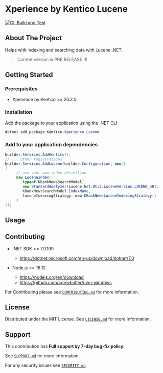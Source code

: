 # Xperience by Kentico Lucene

[![CI: Build and Test](https://github.com/Kentico/xperience-by-kentico-lucene/actions/workflows/ci.yml/badge.svg?branch=main)](https://github.com/Kentico/xperience-by-kentico-lucene/actions/workflows/ci.yml)

## About The Project

Helps with indexing and searching data with Lucene .NET.

> Current version is PRE RELEASE !!!

## Getting Started

### Prerequisites

- Xperience by Kentico >= 26.2.0

### Installation

Add the package to your application using the .NET CLI

```powershell
dotnet add package Kentico.Xperience.Lucene
```

### Add to your application dependencies

```csharp
builder.Services.AddKentico();
// ... other registrations
builder.Services.AddLucene(builder.Configuration, new[]
{
     // use your own index definition
     new LuceneIndex(
        typeof(KBankNewsSearchModel),
        new StandardAnalyzer(Lucene.Net.Util.LuceneVersion.LUCENE_48),
        KBankNewsSearchModel.IndexName,
        luceneIndexingStrategy: new KBankNewsLuceneIndexingStrategy()
     )
});
```

## Usage

## Contributing

- .NET SDK >= 7.0.109

  - <https://dotnet.microsoft.com/en-us/download/dotnet/7.0>

- Node.js >= 18.12

  - <https://nodejs.org/en/download>
  - <https://github.com/coreybutler/nvm-windows>

For Contributing please see [`CONTRIBUTING.md`](https://github.com/Kentico/.github/blob/main/CONTRIBUTING.md) for more information.

## License

Distributed under the MIT License. See [`LICENSE.md`](./LICENSE.md) for more information.

## Support

This contribution has **Full support by 7-day bug-fix policy**.

See [`SUPPORT.md`](https://github.com/Kentico/.github/blob/main/SUPPORT.md#full-support) for more information.

For any security issues see [`SECURITY.md`](https://github.com/Kentico/.github/blob/main/SECURITY.md).
